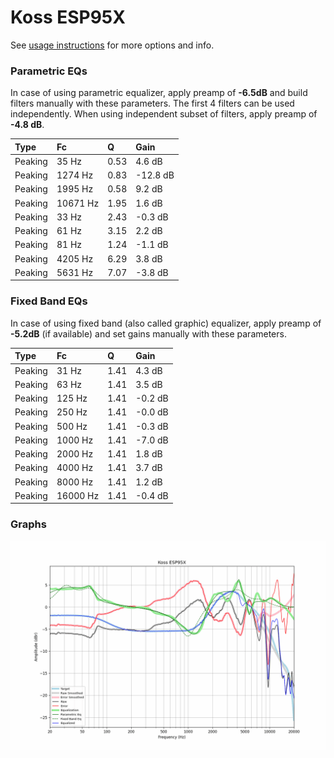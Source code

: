 # Koss ESP95X
See [usage instructions](https://github.com/jaakkopasanen/AutoEq#usage) for more options and info.

### Parametric EQs
In case of using parametric equalizer, apply preamp of **-6.5dB** and build filters manually
with these parameters. The first 4 filters can be used independently.
When using independent subset of filters, apply preamp of **-4.8 dB**.

| Type    | Fc       |    Q | Gain     |
|:--------|:---------|:-----|:---------|
| Peaking | 35 Hz    | 0.53 | 4.6 dB   |
| Peaking | 1274 Hz  | 0.83 | -12.8 dB |
| Peaking | 1995 Hz  | 0.58 | 9.2 dB   |
| Peaking | 10671 Hz | 1.95 | 1.6 dB   |
| Peaking | 33 Hz    | 2.43 | -0.3 dB  |
| Peaking | 61 Hz    | 3.15 | 2.2 dB   |
| Peaking | 81 Hz    | 1.24 | -1.1 dB  |
| Peaking | 4205 Hz  | 6.29 | 3.8 dB   |
| Peaking | 5631 Hz  | 7.07 | -3.8 dB  |

### Fixed Band EQs
In case of using fixed band (also called graphic) equalizer, apply preamp of **-5.2dB**
(if available) and set gains manually with these parameters.

| Type    | Fc       |    Q | Gain    |
|:--------|:---------|:-----|:--------|
| Peaking | 31 Hz    | 1.41 | 4.3 dB  |
| Peaking | 63 Hz    | 1.41 | 3.5 dB  |
| Peaking | 125 Hz   | 1.41 | -0.2 dB |
| Peaking | 250 Hz   | 1.41 | -0.0 dB |
| Peaking | 500 Hz   | 1.41 | -0.3 dB |
| Peaking | 1000 Hz  | 1.41 | -7.0 dB |
| Peaking | 2000 Hz  | 1.41 | 1.8 dB  |
| Peaking | 4000 Hz  | 1.41 | 3.7 dB  |
| Peaking | 8000 Hz  | 1.41 | 1.2 dB  |
| Peaking | 16000 Hz | 1.41 | -0.4 dB |

### Graphs
![](./Koss%20ESP95X.png)